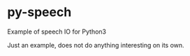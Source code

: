 # py-speech
Example of speech IO for Python3

Just an example, does not do anything interesting on its own.
